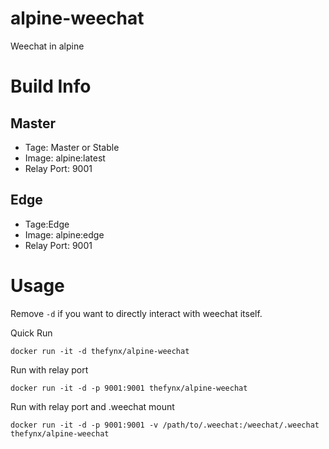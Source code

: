 alpine-weechat
================

Weechat in alpine

# Build Info
## Master
* Tage: Master or Stable
* Image: alpine:latest
* Relay Port: 9001

## Edge
* Tage:Edge
* Image: alpine:edge
* Relay Port: 9001

# Usage

Remove `-d` if you want to directly interact with weechat itself.

Quick Run
```
docker run -it -d thefynx/alpine-weechat
```
Run with relay port
```
docker run -it -d -p 9001:9001 thefynx/alpine-weechat
```
Run with relay port and .weechat mount
```
docker run -it -d -p 9001:9001 -v /path/to/.weechat:/weechat/.weechat thefynx/alpine-weechat
```
